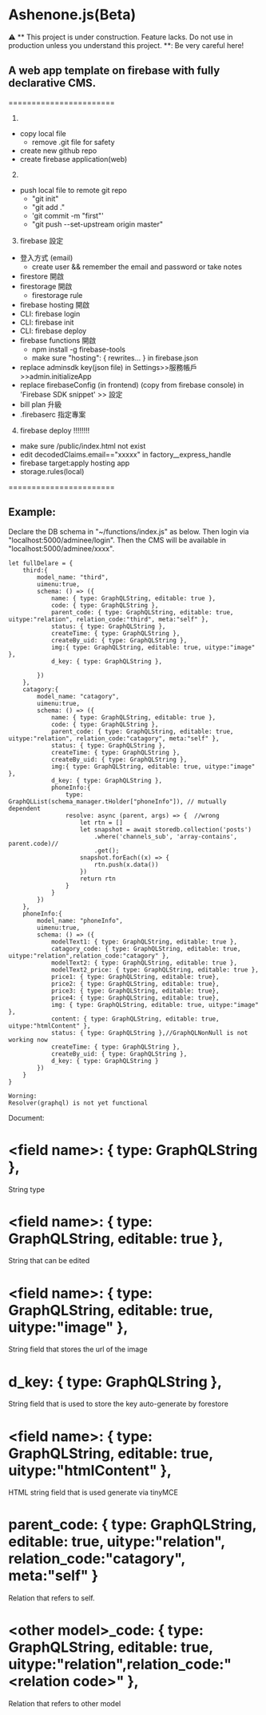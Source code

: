 # Ashenone.js(Beta)
:warning: ** This project is under construction. Feature lacks. Do not use in production unless you understand this project. **: Be very careful here!

## A web app template on firebase with fully declarative CMS.
=======================

1.
  - copy local file
    - remove .git file for safety
  - create new github repo
  - create firebase application(web)
2. 
  - push local file to remote git repo
    - "git init"
    - "git add ."
    - 'git commit -m "first"'
    - "git push --set-upstream origin master"
3. firebase 設定
  - 登入方式 (email)
    - create user && remember the email and password or take notes
  - firestore 開啟
  - firestorage 開啟
    - firestorage rule
  - firebase hosting 開啟
   - CLI: firebase login
   - CLI: firebase init
   - CLI: firebase deploy
  - firebase functions 開啟 
    - npm install -g firebase-tools
    - make sure "hosting": { rewrites... } in firebase.json
  - replace adminsdk key(json file) in Settings>>服務帳戶>>admin.initializeApp
  - replace firebaseConfig (in frontend) (copy from firebase console) in 'Firebase SDK snippet' >> 設定
  - bill plan 升級
  -  .firebaserc 指定專案
4. firebase deploy !!!!!!!!
  - make sure /public/index.html not exist
  - edit decodedClaims.email=="xxxxx" in factory__express_handle
  - firebase target:apply hosting app <project name>
  - storage.rules(local)

=======================

## Example:
Declare the DB schema in "~/functions/index.js" as below.
Then login via "localhost:5000/adminee/login".
Then the CMS will be available in "localhost:5000/adminee/xxxx".
```
let fullDelare = {
    third:{
        model_name: "third",
        uimenu:true,
        schema: () => ({
            name: { type: GraphQLString, editable: true },
            code: { type: GraphQLString },
            parent_code: { type: GraphQLString, editable: true, uitype:"relation", relation_code:"third", meta:"self" },
            status: { type: GraphQLString },
            createTime: { type: GraphQLString },
            createBy_uid: { type: GraphQLString },
            img:{ type: GraphQLString, editable: true, uitype:"image" },
            d_key: { type: GraphQLString },
            
        })
    },
    catagory:{
        model_name: "catagory",
        uimenu:true,
        schema: () => ({
            name: { type: GraphQLString, editable: true },
            code: { type: GraphQLString },
            parent_code: { type: GraphQLString, editable: true, uitype:"relation", relation_code:"catagory", meta:"self" },
            status: { type: GraphQLString },
            createTime: { type: GraphQLString },
            createBy_uid: { type: GraphQLString },
            img:{ type: GraphQLString, editable: true, uitype:"image" },
            d_key: { type: GraphQLString },
            phoneInfo:{
                type: GraphQLList(schema_manager.tHolder["phoneInfo"]), // mutually dependent
                resolve: async (parent, args) => {  //wrong
                    let rtn = []
                    let snapshot = await storedb.collection('posts')
                        .where('channels_sub', 'array-contains', parent.code)//
                        .get();
                    snapshot.forEach((x) => {
                        rtn.push(x.data())
                    })
                    return rtn
                }
            }
        })
    },
    phoneInfo:{
        model_name: "phoneInfo",
        uimenu:true,
        schema: () => ({
            modelText1: { type: GraphQLString, editable: true },
            catagory_code: { type: GraphQLString, editable: true, uitype:"relation",relation_code:"catagory" },
            modelText2: { type: GraphQLString, editable: true },
            modelText2_price: { type: GraphQLString, editable: true },
            price1: { type: GraphQLString, editable: true},
            price2: { type: GraphQLString, editable: true},
            price3: { type: GraphQLString, editable: true},
            price4: { type: GraphQLString, editable: true},
            img: { type: GraphQLString, editable: true, uitype:"image" },
            content: { type: GraphQLString, editable: true, uitype:"htmlContent" },
            status: { type: GraphQLString },//GraphQLNonNull is not working now
            createTime: { type: GraphQLString },
            createBy_uid: { type: GraphQLString },
            d_key: { type: GraphQLString }
        })
    }
}
```

```
Worning: 
Resolver(graphql) is not yet functional

```

Document:

# \<field name\>: { type: GraphQLString },
String type

# \<field name\>: { type: GraphQLString, editable: true },
String that can be edited

# \<field name\>: { type: GraphQLString, editable: true, uitype:"image" },
String field that stores the url of the image

# d_key: { type: GraphQLString },
String field that is used to store the key auto-generate by forestore

# \<field name\>: { type: GraphQLString, editable: true, uitype:"htmlContent" },
HTML string field that is used generate via tinyMCE

# parent_code: { type: GraphQLString, editable: true, uitype:"relation", relation_code:"catagory", meta:"self" }
Relation that refers to self.

# \<other model\>_code: { type: GraphQLString, editable: true, uitype:"relation",relation_code:"\<relation code\>" },
Relation that refers to other model


